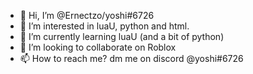 - 👋 Hi, I’m @Ernectzo/yoshi#6726
- 👀 I’m interested in luaU, python and html.
- 🌱 I’m currently learning luaU (and a bit of python)
- 💞️ I’m looking to collaborate on Roblox
- 📫 How to reach me? dm me on discord @yoshi#6726

<!---
Ernectzo/Ernectzo is a ✨ special ✨ repository because its `README.md` (this file) appears on your GitHub profile.
You can click the Preview link to take a look at your changes.
--->
